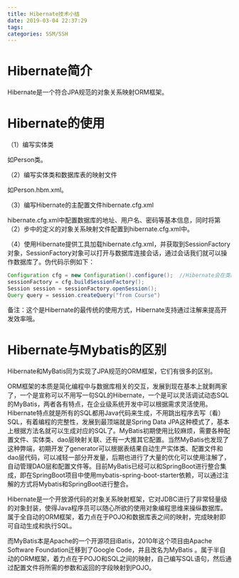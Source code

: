 ```yaml
---
title: Hibernate技术小结
date: 2019-03-04 22:37:29
tags:
categories: SSM/SSH
---
```


# Hibernate简介

Hibernate是一个符合JPA规范的对象关系映射ORM框架。

# Hibernate的使用

（1）编写实体类

如Person类。

（2）编写实体类和数据库表的映射文件

如Person.hbm.xml。

（3）编写Hibernate的主配置文件hibernate.cfg.xml

hibernate.cfg.xml中配置数据库的地址、用户名、密码等基本信息，同时将第（2）步中的定义的对象关系映射文件配置到hibernate.cfg.xml中。

（4）使用Hibernate提供工具加载hibernate.cfg.xml，并获取到SessionFactory对象，SessionFactory对象可以打开与数据库连接会话，通过会话我们就可以操作数据库了。伪代码示例如下：

```java
Configuration cfg = new Configuration().configure();  //Hibernate会在类路径的根路径下自动寻找名为hibernate.cfg.xml的配置文件并加载
sessionFactory = cfg.buildSessionFactory();
Session session = sessionFactory.openSession();
Query query = session.createQuery("from Course")
```

备注：这个是Hibernate的最传统的使用方式，Hibernate支持通过注解来提高开发效率哦。

# Hibernate与Mybatis的区别

Hibernate和MyBatis同为实现了JPA规范的ORM框架，它们有很多的区别。

ORM框架的本质是简化编程中与数据库相关的交互，发展到现在基本上就剩两家了，一个是宣称可以不用写一句SQL的Hibernate，一个是可以灵活调试动态SQL的MyBatis，两者各有特点，在企业级系统开发中可以根据需求灵活使用。Hibernate特点就是所有的SQL都用Java代码来生成，不用跳出程序去写（看）SQL，有着编程的完整性，发展到最顶端就是Spring Data JPA这种模式了，基本上根据方法名就可以生成对应的SQL了。MyBatis初期使用比较麻烦，需要各种配置文件、实体类、dao层映射关联、还有一大推其它配置。当然MyBatis也发现了这种弊端，初期开发了generator可以根据表结果自动生产实体类、配置文件和dao层代码，可以减轻一部分开发量，后期也进行了大量的优化可以使用注解了，自动管理DAO层和配置文件等。目前MyBatis已经可以和SpringBoot进行整合集成，即在SpringBoot项目中使用mybatis-spring-boot-starter依赖，可以通过注解的方式将Mybatis和SpringBoot进行整合。

Hibernate是一个开放源代码的对象关系映射框架，它对JDBC进行了非常轻量级的对象封装，使得Java程序员可以随心所欲的使用对象编程思维来操纵数据库。属于全自动的ORM框架，着力点在于POJO和数据库表之间的映射，完成映射即可自动生成和执行SQL。

而MyBatis本是Apache的一个开源项目iBatis，2010年这个项目由Apache Software Foundation迁移到了Google Code，并且改名为MyBatis 。属于半自动的ORM框架，着力点在于POJO和SQL之间的映射，自己编写SQL语句，然后通过配置文件将所需的参数和返回的字段映射到POJO。
